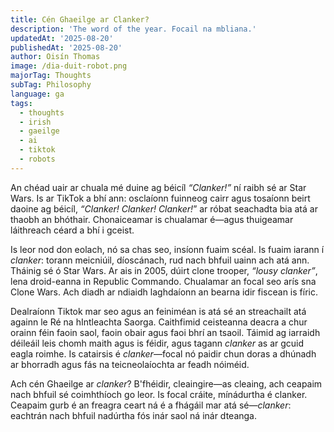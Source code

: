 ```yaml
---
title: Cén Ghaeilge ar Clanker?
description: 'The word of the year. Focail na mbliana.'
updatedAt: '2025-08-20'
publishedAt: '2025-08-20'
author: Oisín Thomas
image: /dia-duit-robot.png
majorTag: Thoughts
subTag: Philosophy
language: ga
tags:
  - thoughts
  - irish
  - gaeilge
  - ai
  - tiktok
  - robots
---
```


An chéad uair ar chuala mé duine ag béicíl *“Clanker!”* ní raibh sé ar Star Wars. Is ar TikTok a bhí ann: osclaíonn fuinneog cairr agus tosaíonn beirt daoine ag béicíl, *“Clanker! Clanker! Clanker!*” ar róbat seachadta bia atá ar thaobh an bhóthair. Chonaiceamar is chualamar é—agus thuigeamar láithreach céard a bhí i gceist.

Is leor nod don eolach, nó sa chas seo, insíonn fuaim scéal. Is fuaim iarann í *clanker*: torann meicniúil, díoscánach, rud nach bhfuil uainn ach atá ann. Tháinig sé ó Star Wars. Ar ais in 2005, dúirt clone trooper, *“lousy clanker”*, lena droid-eanna in Republic Commando. Chualamar an focal seo arís sna Clone Wars. Ach diadh ar ndiaidh laghdaíonn an bearna idir fiscean is fíric.

Dealraíonn Tiktok mar seo agus an feiniméan is atá sé an streachailt atá againn le Ré na hIntleachta Saorga. Caithfimid ceisteanna deacra a chur orainn féin faoin saol, faoin obair agus faoi bhrí an tsaoil. Táimid ag iarraidh déileáil leis chomh maith agus is féidir, agus tagann *clanker* as ar gcuid eagla roimhe. Is catairsis é *clanker*—focal nó paidir chun doras a dhúnadh ar bhorradh agus fás na teicneolaíochta ar feadh nóiméid.

Ach cén Ghaeilge ar *clanker*? B'fhéidir, cleaingire—as cleaing, ach ceapaim nach bhfuil sé coimhthíoch go leor. Is focal cráite, mínádurtha é clanker. Ceapaim gurb é an freagra ceart ná é a fhágáil mar atá sé—*clanker*: eachtrán nach bhfuil nadúrtha fós inár saol ná inár dteanga.
